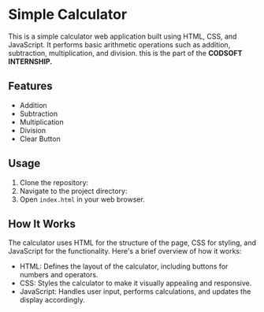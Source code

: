 # Simple Calculator

This is a simple calculator web application built using HTML, CSS, and JavaScript. It performs basic arithmetic operations such as addition, subtraction, multiplication, and division. this is the part of the **CODSOFT INTERNSHIP.**

## Features

- Addition
- Subtraction
- Multiplication
- Division
- Clear Button

## Usage

1. Clone the repository:
2. Navigate to the project directory:
3. Open `index.html` in your web browser.

## How It Works

The calculator uses HTML for the structure of the page, CSS for styling, and JavaScript for the functionality. Here's a brief overview of how it works:

- HTML: Defines the layout of the calculator, including buttons for numbers and operators.
- CSS: Styles the calculator to make it visually appealing and responsive.
- JavaScript: Handles user input, performs calculations, and updates the display accordingly.
